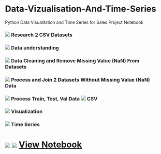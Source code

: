 # Data-Vizualisation-And-Time-Series
Python Data Visualitation and Time Series for Sales Project Notebook

### <img src="https://img.icons8.com/external-fauzidea-flat-fauzidea/48/undefined/external-csv-file-file-extension-fauzidea-flat-fauzidea.png"/> Research 2 CSV Datasets
### <img src="https://img.icons8.com/external-parzival-1997-flat-parzival-1997/48/undefined/external-analyst-digital-transformation-parzival-1997-flat-parzival-1997.png"/> Data understanding
### <img src="https://img.icons8.com/external-smashingstocks-flat-smashing-stocks/48/undefined/external-housekeeping-hotel-smashingstocks-flat-smashing-stocks.png"/> Data Cleaning and Remove Missing Value (NaN) From Datasets
### <img src="https://img.icons8.com/color/48/undefined/query-inner-join.png"/> Process and Join 2 Datasets Without Missing Value (NaN) Data
### <img src="https://img.icons8.com/external-kmg-design-flat-kmg-design/48/undefined/external-right-arrow-kmg-design-flat-kmg-design-1.png"/> Process Train, Test, Val Data <img src="https://img.icons8.com/external-fauzidea-flat-fauzidea/48/undefined/external-csv-file-file-extension-fauzidea-flat-fauzidea.png"/> CSV
### <img src="https://img.icons8.com/external-flaticons-flat-flat-icons/48/000000/external-visualisation-alternative-medicine-flaticons-flat-flat-icons-2.png"/> Visualization 
### <img src="https://img.icons8.com/external-wanicon-flat-wanicon/48/000000/external-visualization-big-data-wanicon-flat-wanicon.png"/> Time Series 

# <img src="https://img.icons8.com/fluency/48/undefined/jupyter.png"/> <img src="https://img.icons8.com/color/48/undefined/python--v1.png"/> [View Notebook](Accuracy.ipynb)
